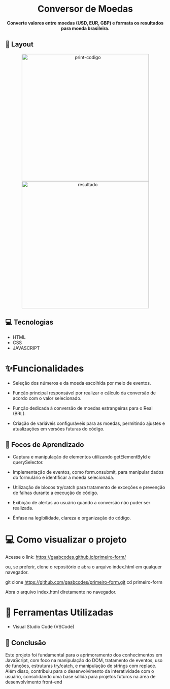 <h1 align="center" style="font-weight: bold;">Conversor de Moedas</h1>

<p align="center">
    <b> Converte valores entre moedas (USD, EUR, GBP) e formata os resultados para moeda brasileira. </b>
</p>

<h2 id="layout">🎨 Layout</h2>

<p align="center">
    <img src="../.github/example.png" alt="print-codigo" width="400px">
    <img src="../.github/example.png" alt="resultado" width="400px">
</p>

<h2 id="technologies">💻 Tecnologias</h2>

- HTML
- CSS
- JAVASCRIPT
  
# ✨Funcionalidades
- Seleção dos números e da moeda escolhida por meio de eventos.

- Função principal responsável por realizar o cálculo da conversão de acordo com o valor selecionado.

- Função dedicada à conversão de moedas estrangeiras para o Real (BRL).

- Criação de variáveis configuráveis para as moedas, permitindo ajustes e atualizações em versões futuras do código.

<h2 id="learning">📘 Focos de Aprendizado</h2>

* Captura e manipulação de elementos utilizando getElementById e querySelector.

* Implementação de eventos, como form.onsubmit, para manipular dados do formulário e identificar a moeda selecionada.

* Utilização de blocos try/catch para tratamento de exceções e prevenção de falhas durante a execução do código.

* Exibição de alertas ao usuário quando a conversão não puder ser realizada.

* Ênfase na legibilidade, clareza e organização do código.

# 💻 Como visualizar o projeto

Acesse o link: https://gaabcodes.github.io/primeiro-form/

ou, se preferir, clone o repositório e abra o arquivo index.html em qualquer navegador.

git clone https://github.com/gaabcodes/primeiro-form.git
cd primeiro-form

Abra o arquivo index.html diretamente no navegador.

# 🧲 Ferramentas Utilizadas

- Visual Studio Code (VSCode)

<h2 id="conclusion">🏁 Conclusão</h2>

Este projeto foi fundamental para o aprimoramento dos conhecimentos em JavaScript, com foco na manipulação do DOM, tratamento de eventos, uso de funções, estruturas try/catch, e manipulação de strings com replace. Além disso, contribuiu para o desenvolvimento da interatividade com o usuário, consolidando uma base sólida para projetos futuros na área de desenvolvimento front-end

